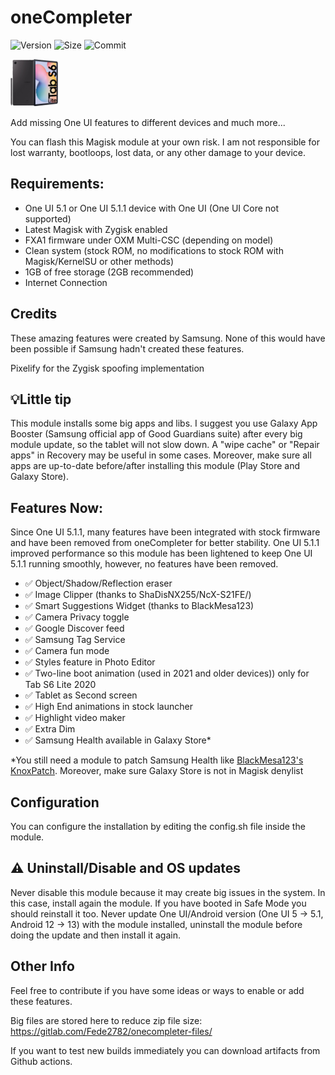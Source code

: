 # oneCompleter

![Version](https://img.shields.io/github/v/release/Fede2782/oneCompleter?style=flat"/>)
![Size](https://img.shields.io/github/repo-size/Fede2782/oneCompleter?style=flat"/>)
![Commit](https://img.shields.io/github/last-commit/Fede2782/oneCompleter/stable?style=flat-square"/>)

<img src="https://github.com/Fede2782/oneCompleter/blob/stable/img/Clipped_image_20230619_182601.png?raw=true"  width="15%" height="15%">

Add missing One UI features to different devices and much more...

You can flash this Magisk module at your own risk. I am not responsible for lost warranty, bootloops, lost data, or any other damage to your device.

## Requirements:
- One UI 5.1 or One UI 5.1.1 device with One UI (One UI Core not supported)
- Latest Magisk with Zygisk enabled
- FXA1 firmware under OXM Multi-CSC (depending on model)
- Clean system (stock ROM, no modifications to stock ROM with Magisk/KernelSU or other methods)
- 1GB of free storage (2GB recommended)
- Internet Connection

## Credits
These amazing features were created by Samsung. None of this would have been possible if Samsung hadn't created these features.

Pixelify for the Zygisk spoofing implementation

## 💡Little tip

This module installs some big apps and libs. I suggest you use Galaxy App Booster (Samsung official app of Good Guardians suite) after every big module update, so the tablet will not slow down. A "wipe cache" or "Repair apps" in Recovery may be useful in some cases. Moreover, make sure all apps are up-to-date before/after installing this module (Play Store and Galaxy Store).

## Features Now:
Since One UI 5.1.1, many features have been integrated with stock firmware and have been removed from oneCompleter for better stability. One UI 5.1.1 improved performance so this module has been lightened to keep One UI 5.1.1 running smoothly, however, no features have been removed.

- ✅️ Object/Shadow/Reflection eraser
- ✅️ Image Clipper (thanks to ShaDisNX255/NcX-S21FE/) 
- ✅️ Smart Suggestions Widget (thanks to BlackMesa123)
- ✅️ Camera Privacy toggle 
- ✅️ Google Discover feed 
- ✅️ Samsung Tag Service 
- ✅️ Camera fun mode
- ✅️ Styles feature in Photo Editor 
- ✅️ Two-line boot animation (used in 2021 and older devices)) only for Tab S6 Lite 2020
- ✅️ Tablet as Second screen
- ✅️ High End animations in stock launcher
- ✅️ Highlight video maker
- ✅️ Extra Dim
- ✅️ Samsung Health available in Galaxy Store*

*You still need a module to patch Samsung Health like [BlackMesa123's KnoxPatch](https://github.com/BlackMesa123/KnoxPatch/). Moreover, make sure Galaxy Store is not in Magisk denylist

## Configuration
You can configure the installation by editing the config.sh file inside the module.

## ⚠️ Uninstall/Disable and OS updates
Never disable this module because it may create big issues in the system. In this case, install again the module. If you have booted in Safe Mode you should reinstall it too. Never update One UI/Android version (One UI 5 -> 5.1, Android 12 -> 13) with the module installed, uninstall the module before doing the update and then install it again. 

## Other Info
Feel free to contribute if you have some ideas or ways to enable or add these features.

Big files are stored here to reduce zip file size: https://gitlab.com/Fede2782/onecompleter-files/

If you want to test new builds immediately you can download artifacts from Github actions.
